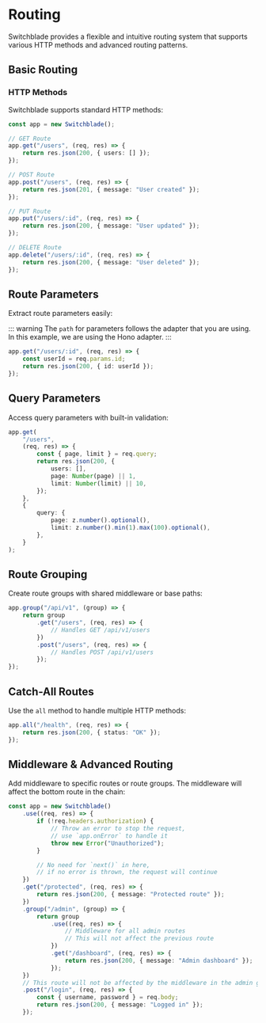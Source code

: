 # Routing

Switchblade provides a flexible and intuitive routing system that supports various HTTP methods and advanced routing patterns.

## Basic Routing

### HTTP Methods

Switchblade supports standard HTTP methods:

```typescript
const app = new Switchblade();

// GET Route
app.get("/users", (req, res) => {
    return res.json(200, { users: [] });
});

// POST Route
app.post("/users", (req, res) => {
    return res.json(201, { message: "User created" });
});

// PUT Route
app.put("/users/:id", (req, res) => {
    return res.json(200, { message: "User updated" });
});

// DELETE Route
app.delete("/users/:id", (req, res) => {
    return res.json(200, { message: "User deleted" });
});
```

## Route Parameters

Extract route parameters easily:

::: warning
The `path` for parameters follows the adapter that you are using. In this example, we are using the Hono adapter.
:::

```typescript
app.get("/users/:id", (req, res) => {
    const userId = req.params.id;
    return res.json(200, { id: userId });
});
```

## Query Parameters

Access query parameters with built-in validation:

```typescript
app.get(
    "/users",
    (req, res) => {
        const { page, limit } = req.query;
        return res.json(200, {
            users: [],
            page: Number(page) || 1,
            limit: Number(limit) || 10,
        });
    },
    {
        query: {
            page: z.number().optional(),
            limit: z.number().min(1).max(100).optional(),
        },
    }
);
```

## Route Grouping

Create route groups with shared middleware or base paths:

```typescript
app.group("/api/v1", (group) => {
    return group
        .get("/users", (req, res) => {
            // Handles GET /api/v1/users
        })
        .post("/users", (req, res) => {
            // Handles POST /api/v1/users
        });
});
```

## Catch-All Routes

Use the `all` method to handle multiple HTTP methods:

```typescript
app.all("/health", (req, res) => {
    return res.json(200, { status: "OK" });
});
```

## Middleware & Advanced Routing

Add middleware to specific routes or route groups. The middleware will affect the bottom route in the chain:

```typescript
const app = new Switchblade()
    .use((req, res) => {
        if (!req.headers.authorization) {
            // Throw an error to stop the request,
            // use `app.onError` to handle it
            throw new Error("Unauthorized");
        }

        // No need for `next()` in here,
        // if no error is thrown, the request will continue
    })
    .get("/protected", (req, res) => {
        return res.json(200, { message: "Protected route" });
    })
    .group("/admin", (group) => {
        return group
            .use((req, res) => {
                // Middleware for all admin routes
                // This will not affect the previous route
            })
            .get("/dashboard", (req, res) => {
                return res.json(200, { message: "Admin dashboard" });
            });
    })
    // This route will not be affected by the middleware in the admin group
    .post("/login", (req, res) => {
        const { username, password } = req.body;
        return res.json(200, { message: "Logged in" });
    });
```

